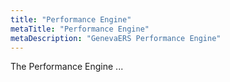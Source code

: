 ```yaml
---
title: "Performance Engine"
metaTitle: "Performance Engine"
metaDescription: "GenevaERS Performance Engine"
---
```


The Performance Engine ...
